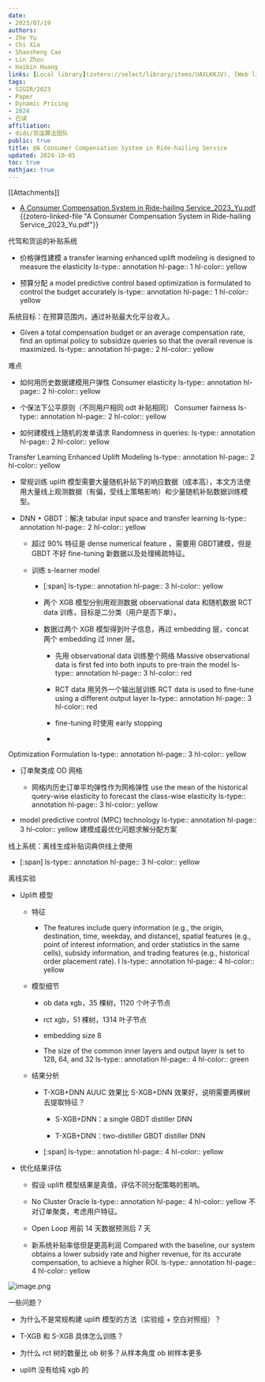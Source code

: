 ```yaml
---
date:
- 2023/07/19
authors:
- Zhe Yu
- Chi Xia
- Shaosheng Cao
- Lin Zhou
- Haibin Huang
links: [Local library](zotero://select/library/items/UAXLKKJV), [Web library](https://www.zotero.org/users/4911197/items/UAXLKKJV)
tags:
- SIGIR/2023
- Paper
- Dynamic Pricing
- 2024
- 已读
affiliation:
- didi/货运算法团队
public: true
title: @A Consumer Compensation System in Ride-hailing Service
updated: 2024-10-05
toc: true
mathjax: true
---
```


[[Attachments]]

  + [A Consumer Compensation System in Ride-hailing Service_2023_Yu.pdf](zotero://select/library/items/4S77U7I3) {{zotero-linked-file "A Consumer Compensation System in Ride-hailing Service_2023_Yu.pdf"}}

代驾和货运的补贴系统

  + 价格弹性建模 a transfer learning enhanced uplift modeling is designed to measure the elasticity
ls-type:: annotation
hl-page:: 1
hl-color:: yellow


  + 预算分配 a model predictive control based optimization is formulated to control the budget accurately
ls-type:: annotation
hl-page:: 1
hl-color:: yellow


系统目标：在预算范围内，通过补贴最大化平台收入。

  + Given a total compensation budget or an average compensation rate, find an optimal policy to subsidize queries so that the overall revenue is maximized. 
ls-type:: annotation
hl-page:: 2
hl-color:: yellow


难点

  + 如何用历史数据建模用户弹性 Consumer elasticity
ls-type:: annotation
hl-page:: 2
hl-color:: yellow


  + 个保法下公平原则（不同用户相同 odt 补贴相同） Consumer fairness
ls-type:: annotation
hl-page:: 2
hl-color:: yellow


  + 如何建模线上随机的发单请求 Randomness in queries:
ls-type:: annotation
hl-page:: 2
hl-color:: yellow


Transfer Learning Enhanced Uplift Modeling
ls-type:: annotation
hl-page:: 2
hl-color:: yellow


  + 常规训练 uplift 模型需要大量随机补贴下的响应数据（成本高），本文方法使用大量线上观测数据（有偏，受线上策略影响）和少量随机补贴数据训练模型。

  + DNN + GBDT：解决 tabular input space and transfer learning
ls-type:: annotation
hl-page:: 2
hl-color:: yellow


    + 超过 90% 特征是 dense numerical feature ，需要用 GBDT建模，但是 GBDT 不好 fine-tuning 新数据以及处理稀疏特征。

    + 训练 s-learner model

      + [:span]
ls-type:: annotation
hl-page:: 3
hl-color:: yellow


      + 两个 XGB 模型分别用观测数据  observational  data 和随机数据 RCT data 训练，目标是二分类（用户是否下单）。

      + 数据过两个 XGB 模型得到叶子信息，再过 embedding 层，concat 两个 embedding  过 inner 层。

        + 先用 observational  data 训练整个网络 Massive observational data is first fed into both inputs to pre-train the model
ls-type:: annotation
hl-page:: 3
hl-color:: red


        + RCT data 用另外一个输出层训练 RCT data is used to fine-tune using a different output layer
ls-type:: annotation
hl-page:: 3
hl-color:: red


        + fine-tuning 时使用  early stopping

        + 

Optimization Formulation
ls-type:: annotation
hl-page:: 3
hl-color:: yellow


  + 订单聚类成 OD 网格

    + 网格内历史订单平均弹性作为网格弹性 use the mean of the historical query-wise elasticity to forecast the class-wise elasticity
ls-type:: annotation
hl-page:: 3
hl-color:: yellow


  + model predictive control (MPC) technology
ls-type:: annotation
hl-page:: 3
hl-color:: yellow
 建模成最优化问题求解分配方案

线上系统：离线生成补贴词典供线上使用

  + [:span]
ls-type:: annotation
hl-page:: 3
hl-color:: yellow


离线实验

  + Uplift 模型

    + 特征

      + The features include query information (e.g., the origin, destination, time, weekday, and distance), spatial features (e.g., point of interest information, and order statistics in the same cells), subsidy information, and trading features (e.g., historical order placement rate). I
ls-type:: annotation
hl-page:: 4
hl-color:: yellow


    + 模型细节

      + ob data xgb，35 棵树，1120 个叶子节点

      + rct xgb，51 棵树，1314 叶子节点

      + embedding size 8

      + The size of the common inner layers and output layer is set to 128, 64, and 32
ls-type:: annotation
hl-page:: 4
hl-color:: green


    + 结果分析

      + T-XGB+DNN AUUC 效果比 S-XGB+DNN 效果好，说明需要两棵树去提取特征？

        + S-XGB+DNN：a single GBDT distiller DNN

        + T-XGB+DNN：two-distiller GBDT  distiller DNN

      + [:span]
ls-type:: annotation
hl-page:: 4
hl-color:: yellow


  + 优化结果评估

    + 假设 uplift 模型结果是真值，评估不同分配策略的影响。

    + No Cluster Oracle
ls-type:: annotation
hl-page:: 4
hl-color:: yellow
 不对订单聚类，考虑用户特征。

    + Open Loop 用前 14 天数据预测后 7 天

    + 新系统补贴率低但是更高利润 Compared with the baseline, our system obtains a lower subsidy rate and higher revenue, for its accurate compensation, to achieve a higher ROI.
ls-type:: annotation
hl-page:: 4
hl-color:: yellow


![image.png](/assets/image_1706185089504_0.png)

一些问题？

  + 为什么不是常规构建 uplift 模型的方法（实验组 + 空白对照组）？

  + T-XGB 和 S-XGB 具体怎么训练？

  + 为什么 rct 树的数量比 ob 树多？从样本角度 ob 树样本更多

  + uplift 没有给纯 xgb 的
